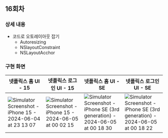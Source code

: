 ## 16회차
### 상세 내용
- 코드로 오토레이아웃 잡기
  - Autoresizing
  - NSlayoutConstraint
  - NSLayoutAcchor
### 구현 화면
|넷플릭스 홈 UI - 15|넷플릭스 로그인 UI - 15|넷플릭스 홈 UI - SE|넷플릭스 로그인 UI - SE|
|--|--|--|--|
![Simulator Screenshot - iPhone 15 - 2024-06-04 at 23 13 07](https://github.com/Hminchae/UIKitAndCodebase/assets/103357078/4f5ac1d9-aa2c-4dd8-a278-3b203d5872d8) | ![Simulator Screenshot - iPhone 15 - 2024-06-05 at 00 02 15](https://github.com/Hminchae/UIKitAndCodebase/assets/103357078/5c4080f8-b17f-4041-b971-e1befabddfa9) | ![Simulator Screenshot - iPhone SE (3rd generation) - 2024-06-05 at 00 18 30](https://github.com/Hminchae/UIKitAndCodebase/assets/103357078/8a09774c-4c54-4409-8b09-0955fb1f1585) | ![Simulator Screenshot - iPhone SE (3rd generation) - 2024-06-05 at 00 18 22](https://github.com/Hminchae/UIKitAndCodebase/assets/103357078/ce479084-a15e-4b19-9ad9-99bfd4397c26)
